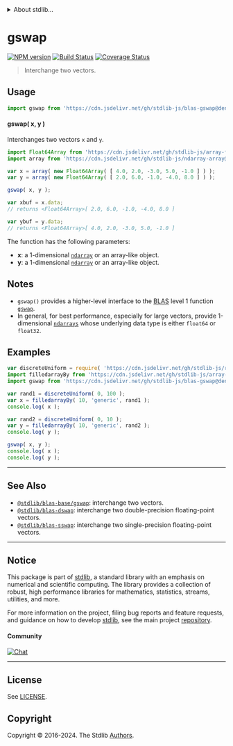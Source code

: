 <!--

@license Apache-2.0

Copyright (c) 2020 The Stdlib Authors.

Licensed under the Apache License, Version 2.0 (the "License");
you may not use this file except in compliance with the License.
You may obtain a copy of the License at

   http://www.apache.org/licenses/LICENSE-2.0

Unless required by applicable law or agreed to in writing, software
distributed under the License is distributed on an "AS IS" BASIS,
WITHOUT WARRANTIES OR CONDITIONS OF ANY KIND, either express or implied.
See the License for the specific language governing permissions and
limitations under the License.

-->


<details>
  <summary>
    About stdlib...
  </summary>
  <p>We believe in a future in which the web is a preferred environment for numerical computation. To help realize this future, we've built stdlib. stdlib is a standard library, with an emphasis on numerical and scientific computation, written in JavaScript (and C) for execution in browsers and in Node.js.</p>
  <p>The library is fully decomposable, being architected in such a way that you can swap out and mix and match APIs and functionality to cater to your exact preferences and use cases.</p>
  <p>When you use stdlib, you can be absolutely certain that you are using the most thorough, rigorous, well-written, studied, documented, tested, measured, and high-quality code out there.</p>
  <p>To join us in bringing numerical computing to the web, get started by checking us out on <a href="https://github.com/stdlib-js/stdlib">GitHub</a>, and please consider <a href="https://opencollective.com/stdlib">financially supporting stdlib</a>. We greatly appreciate your continued support!</p>
</details>

# gswap

[![NPM version][npm-image]][npm-url] [![Build Status][test-image]][test-url] [![Coverage Status][coverage-image]][coverage-url] <!-- [![dependencies][dependencies-image]][dependencies-url] -->

> Interchange two vectors.

<section class="intro">

</section>

<!-- /.intro -->



<section class="usage">

## Usage

```javascript
import gswap from 'https://cdn.jsdelivr.net/gh/stdlib-js/blas-gswap@deno/mod.js';
```

#### gswap( x, y )

Interchanges two vectors `x` and `y`.

```javascript
import Float64Array from 'https://cdn.jsdelivr.net/gh/stdlib-js/array-float64@deno/mod.js';
import array from 'https://cdn.jsdelivr.net/gh/stdlib-js/ndarray-array@deno/mod.js';

var x = array( new Float64Array( [ 4.0, 2.0, -3.0, 5.0, -1.0 ] ) );
var y = array( new Float64Array( [ 2.0, 6.0, -1.0, -4.0, 8.0 ] ) );

gswap( x, y );

var xbuf = x.data;
// returns <Float64Array>[ 2.0, 6.0, -1.0, -4.0, 8.0 ]

var ybuf = y.data;
// returns <Float64Array>[ 4.0, 2.0, -3.0, 5.0, -1.0 ]
```

The function has the following parameters:

-   **x**: a 1-dimensional [`ndarray`][@stdlib/ndarray/array] or an array-like object.
-   **y**: a 1-dimensional [`ndarray`][@stdlib/ndarray/array] or an array-like object.

</section>

<!-- /.usage -->

<section class="notes">

## Notes

-   `gswap()` provides a higher-level interface to the [BLAS][blas] level 1 function [`gswap`][@stdlib/blas/base/gswap].
-   In general, for best performance, especially for large vectors, provide 1-dimensional [`ndarrays`][@stdlib/ndarray/array] whose underlying data type is either `float64` or `float32`.

</section>

<!-- /.notes -->

<section class="examples">

## Examples

<!-- eslint no-undef: "error" -->

```javascript
var discreteUniform = require( 'https://cdn.jsdelivr.net/gh/stdlib-js/random-base-discrete-uniform' ).factory;
import filledarrayBy from 'https://cdn.jsdelivr.net/gh/stdlib-js/array-filled-by@deno/mod.js';
import gswap from 'https://cdn.jsdelivr.net/gh/stdlib-js/blas-gswap@deno/mod.js';

var rand1 = discreteUniform( 0, 100 );
var x = filledarrayBy( 10, 'generic', rand1 );
console.log( x );

var rand2 = discreteUniform( 0, 10 );
var y = filledarrayBy( 10, 'generic', rand2 );
console.log( y );

gswap( x, y );
console.log( x );
console.log( y );
```

</section>

<!-- /.examples -->

<!-- Section for related `stdlib` packages. Do not manually edit this section, as it is automatically populated. -->

<section class="related">

* * *

## See Also

-   <span class="package-name">[`@stdlib/blas-base/gswap`][@stdlib/blas/base/gswap]</span><span class="delimiter">: </span><span class="description">interchange two vectors.</span>
-   <span class="package-name">[`@stdlib/blas-dswap`][@stdlib/blas/dswap]</span><span class="delimiter">: </span><span class="description">interchange two double-precision floating-point vectors.</span>
-   <span class="package-name">[`@stdlib/blas-sswap`][@stdlib/blas/sswap]</span><span class="delimiter">: </span><span class="description">interchange two single-precision floating-point vectors.</span>

</section>

<!-- /.related -->

<!-- Section for all links. Make sure to keep an empty line after the `section` element and another before the `/section` close. -->


<section class="main-repo" >

* * *

## Notice

This package is part of [stdlib][stdlib], a standard library with an emphasis on numerical and scientific computing. The library provides a collection of robust, high performance libraries for mathematics, statistics, streams, utilities, and more.

For more information on the project, filing bug reports and feature requests, and guidance on how to develop [stdlib][stdlib], see the main project [repository][stdlib].

#### Community

[![Chat][chat-image]][chat-url]

---

## License

See [LICENSE][stdlib-license].


## Copyright

Copyright &copy; 2016-2024. The Stdlib [Authors][stdlib-authors].

</section>

<!-- /.stdlib -->

<!-- Section for all links. Make sure to keep an empty line after the `section` element and another before the `/section` close. -->

<section class="links">

[npm-image]: http://img.shields.io/npm/v/@stdlib/blas-gswap.svg
[npm-url]: https://npmjs.org/package/@stdlib/blas-gswap

[test-image]: https://github.com/stdlib-js/blas-gswap/actions/workflows/test.yml/badge.svg?branch=main
[test-url]: https://github.com/stdlib-js/blas-gswap/actions/workflows/test.yml?query=branch:main

[coverage-image]: https://img.shields.io/codecov/c/github/stdlib-js/blas-gswap/main.svg
[coverage-url]: https://codecov.io/github/stdlib-js/blas-gswap?branch=main

<!--

[dependencies-image]: https://img.shields.io/david/stdlib-js/blas-gswap.svg
[dependencies-url]: https://david-dm.org/stdlib-js/blas-gswap/main

-->

[chat-image]: https://img.shields.io/gitter/room/stdlib-js/stdlib.svg
[chat-url]: https://app.gitter.im/#/room/#stdlib-js_stdlib:gitter.im

[stdlib]: https://github.com/stdlib-js/stdlib

[stdlib-authors]: https://github.com/stdlib-js/stdlib/graphs/contributors

[umd]: https://github.com/umdjs/umd
[es-module]: https://developer.mozilla.org/en-US/docs/Web/JavaScript/Guide/Modules

[deno-url]: https://github.com/stdlib-js/blas-gswap/tree/deno
[deno-readme]: https://github.com/stdlib-js/blas-gswap/blob/deno/README.md
[umd-url]: https://github.com/stdlib-js/blas-gswap/tree/umd
[umd-readme]: https://github.com/stdlib-js/blas-gswap/blob/umd/README.md
[esm-url]: https://github.com/stdlib-js/blas-gswap/tree/esm
[esm-readme]: https://github.com/stdlib-js/blas-gswap/blob/esm/README.md
[branches-url]: https://github.com/stdlib-js/blas-gswap/blob/main/branches.md

[stdlib-license]: https://raw.githubusercontent.com/stdlib-js/blas-gswap/main/LICENSE

[blas]: http://www.netlib.org/blas

[@stdlib/ndarray/array]: https://github.com/stdlib-js/ndarray-array/tree/deno

<!-- <related-links> -->

[@stdlib/blas/base/gswap]: https://github.com/stdlib-js/blas-base-gswap/tree/deno

[@stdlib/blas/dswap]: https://github.com/stdlib-js/blas-dswap/tree/deno

[@stdlib/blas/sswap]: https://github.com/stdlib-js/blas-sswap/tree/deno

<!-- </related-links> -->

</section>

<!-- /.links -->
